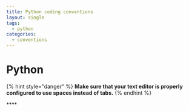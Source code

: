 ```yaml
---
title: Python coding conventions
layout: single
tags:
  - python
categories:
  - conventions
---
```


# Python

{% hint style="danger" %}
**Make sure that your text editor is properly configured to use spaces instead of tabs.**
{% endhint %}

\*\*\*\*

